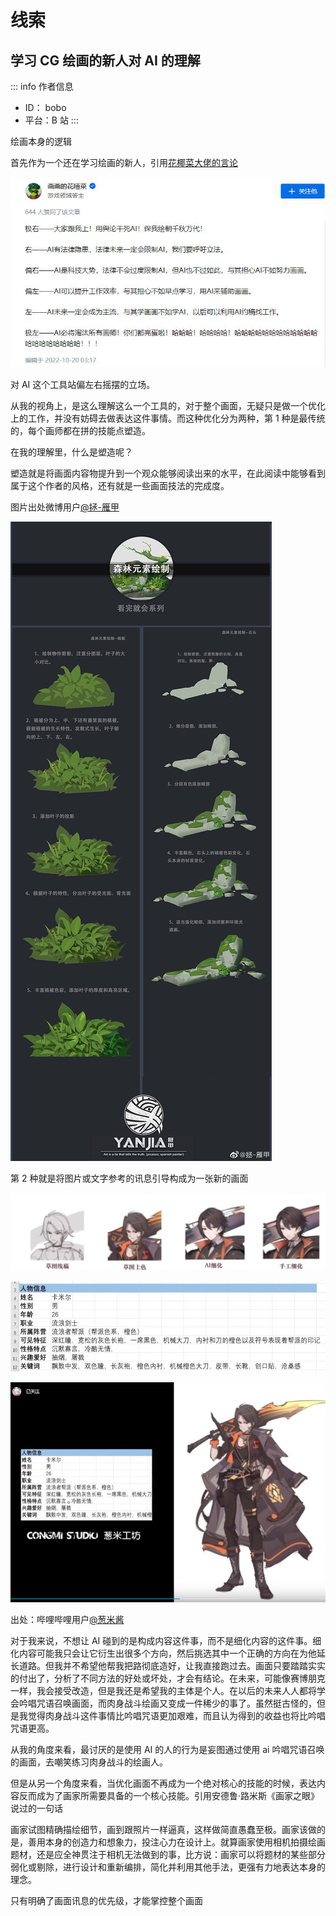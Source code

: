 # 线索

## 学习 CG 绘画的新人对 AI 的理解

::: info 作者信息
- ID： bobo
- 平台：B 站
:::

绘画本身的逻辑

首先作为一个还在学习绘画的新人，引用[花椰菜大佬的言论](https://zhuanlan.zhihu.com/p/575335521)

![](/9/img_p4_1.png)

对 AI 这个工具站偏左右摇摆的立场。

从我的视角上，是这么理解这么一个工具的，对于整个画面，无疑只是做一个优化上的工作，并没有妨碍去做表达这件事情。而这种优化分为两种，第 1 种是最传统的，每个画师都在拼的技能点塑造。

在我的理解里，什么是塑造呢？

塑造就是将画面内容物提升到一个观众能够阅读出来的水平，在此阅读中能够看到属于这个作者的风格，还有就是一些画面技法的完成度。

图片出处微博用户[@拯-雁甲](https://weibo.com/n/%E6%8B%AF-%E9%9B%81%E7%94%B2)

![](/9/img_p5_1.png)

第 2 种就是将图片或文字参考的讯息引导构成为一张新的画面

![](/9/img_p6_1.png)

![](/9/img_p6_2.png)

![](/9/img_p6_3.png)

出处：哔哩哔哩用户[@葱米酱](https://www.bilibili.com/video/BV14e4y1U7r9)

对于我来说，不想让 AI 碰到的是构成内容这件事，而不是细化内容的这件事。细化内容可能我只会让它衍生出很多个方向，然后挑选其中一个正确的方向在为他延长道路。但我并不希望他帮我把路彻底造好，让我直接跑过去。画面只要踏踏实实的付出了，分析了不同方法的好处或坏处，才会有结论。在未来，可能像赛博朋克一样，我会接受改造，但是我还是希望我的主体是个人。在以后的未来人人都将学会吟唱咒语召唤画面，而肉身战斗绘画又变成一件稀少的事了。虽然挺古怪的，但是我觉得肉身战斗这件事情比吟唱咒语更加艰难，而且认为得到的收益也将比吟唱咒语更高。

从我的角度来看，最讨厌的是使用 AI 的人的行为是妄图通过使用 ai 吟唱咒语召唤的画面，去嘲笑练习肉身战斗的绘画人。

但是从另一个角度来看，当优化画面不再成为一个绝对核心的技能的时候，表达内容反而成为了画家所需要具备的一个核心技能。引用安德鲁·路米斯《画家之眼》说过的一句话

画家试图精确描绘细节，画到跟照片一样逼真，这样做简直愚蠢至极。画家该做的是，善用本身的创造力和想象力，投注心力在设计上。就算画家使用相机拍摄绘画题材，还是应全神贯注于相机无法做到的事，比方说：画家可以将题材的某些部分弱化或剔除，进行设计和重新编排，简化并利用其他手法，更强有力地表达本身的理念。

只有明确了画面讯息的优先级，才能掌控整个画面
